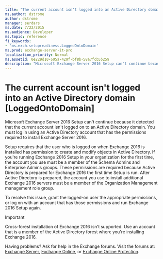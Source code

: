 ```yaml
---
title: "The current account isn't logged into an Active Directory domain [LoggedOntoDomain]"
ms.author: dstrome
author: dstrome
manager: serdars
ms.date: 7/22/2015
ms.audience: Developer
ms.topic: reference
f1_keywords:
- 'ms.exch.setupreadiness.LoggedOntoDomain'
ms.prod: exchange-server-it-pro
localization_priority: Normal
ms.assetid: 0e229d10-605a-420f-bf8b-58a7fcb5b259
description: "Microsoft Exchange Server 2016 Setup can't continue because it detected that the current account isn't logged on to an Active Directory domain. You must log in using an Active Directory account that has the permissions required to install Exchange Server 2016."
---
```


# The current account isn't logged into an Active Directory domain [LoggedOntoDomain]

Microsoft Exchange Server 2016 Setup can't continue because it detected that the current account isn't logged on to an Active Directory domain. You must log in using an Active Directory account that has the permissions required to install Exchange Server 2016.
  
Setup requires that the user who is logged on when Exchange 2016 is installed has permission to create and modify objects in Active Directory. If you're running Exchange 2016 Setup in your organization for the first time, the account you use must be a member of the Schema Admins and Enterprise Admins groups. These permissions are required because Active Directory is prepared for Exchange 2016 the first time Setup is run. After Active Directory is prepared, the account you use to install additional Exchange 2016 servers must be a member of the Organization Management management role group.
  
To resolve this issue, grant the logged-on user the appropriate permissions, or log on with an account that has those permissions and run Exchange 2016 Setup again.
  
> [!IMPORTANT]
> Cross-forest installation of Exchange 2016 isn't supported. Use an account that is a member of the Active Directory forest where you're installing Exchange 2016.
  
Having problems? Ask for help in the Exchange forums. Visit the forums at: [Exchange Server](https://go.microsoft.com/fwlink/p/?linkId=60612), [Exchange Online](https://go.microsoft.com/fwlink/p/?linkId=267542), or [Exchange Online Protection](https://go.microsoft.com/fwlink/p/?linkId=285351).
